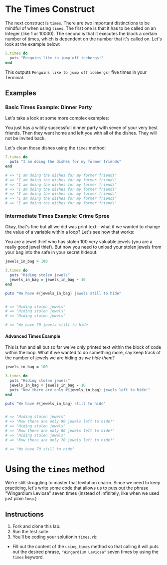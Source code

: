 # The Times Construct

The next construct is `times`. There are two important distinctions to be mindful of when using `times`. The first one is that it has to be called on an Integer (like 1 or 10000). The second is that it executes the block a certain number of times, which is dependent on the number that it's called on. Let's look at the example below:

```ruby
5.times do
  puts "Penguins like to jump off icebergs!"
end
```

This outputs `Penguins like to jump off icebergs!` five times in your Terminal.

## Examples

### Basic Times Example: Dinner Party

Let's take a look at some more complex examples: 

You just has a wildly successfull dinner party with seven of your very best friends. Then they went home and left you with all of the dishes. They will not be invited back. 

Let's clean those dishes using the `times` method:

```ruby
7.times do 
  puts "I am doing the dishes for my former friends"
end

# => "I am doing the dishes for my former friends"
# => "I am doing the dishes for my former friends"
# => "I am doing the dishes for my former friends"
# => "I am doing the dishes for my former friends"
# => "I am doing the dishes for my former friends"
# => "I am doing the dishes for my former friends"
# => "I am doing the dishes for my former friends"
```

### Intermediate Times Example: Crime Spree

Okay, that's fine but all we did was print text––what if we wanted to change the value of a variable within a loop? Let's see how that works: 

You are a jewel thief who has stolen 100 very valuable jewels (you are a really good jewel thief). But now you need to unload your stolen jewels from your bag into the safe in your secret hideout.  

```ruby
jewels_in_bag = 100

3.times do 
  puts "Hiding stolen jewels"
  jewels_in_bag = jewels_in_bag - 10
end

puts "We have #{jewels_in_bag} jewels still to hide"


# => "Hiding stolen jewels"
# => "Hiding stolen jewels"
# => "Hiding stolen jewels"

# => "We have 70 jewels still to hide

```

#### Advanced Times Example

This is fun and all but so far we've only printed text within the block of code within the loop. What if we wanted to do something more, say keep track of the number of jewels we are hiding *as we hide them*? 

```ruby
jewels_in_bag = 100

3.times do 
  puts "Hiding stolen jewels"
  jewels_in_bag = jewels_in_bag - 10
  puts "Now there are only #{jewels_in_bag} jewels left to hide!"
end

puts "We have #{jewels_in_bag} still to hide"


# => "Hiding stolen jewels"
# => "Now there are only 90 jewels left to hide!"
# => "Hiding stolen jewels"
# => "Now there are only 80 jewels left to hide!"
# => "Hiding stolen jewels"
# => "Now there are only 70 jewels left to hide!"

# => "We have 70 still to hide"

```

# Using the `times` method

We're still struggling to master that levitation charm. Since we need to keep practicing, let's write some code that allows us to puts out the phrase "Wingardium Leviosa" seven times (instead of infinitely, like when we used just plain `loop`.)

## Instructions

1. Fork and clone this lab.
2. Run the test suite. 
3. You'll be coding your solutionin `times.rb`: 

  * Fill out the content of the `using_times` method so that calling it will puts out the desired phrase, `"Wingardium Leviosa"` seven times by using the `times` keyword.  
